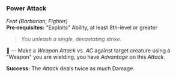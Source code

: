 ### Power Attack
*Feat (Barbarian, Fighter)*  
**Pre-requisites:** "Exploits" Ability, at least 8th-level or greater  

> *You unleash a single, devastating strike.*

🔷 — Make a *Weapon Attack* vs. *AC* against target creature using a "Weapon" you are wielding, you have *Advantage* on this *Attack*.

**Success:** The *Attack* deals twice as much Damage.
